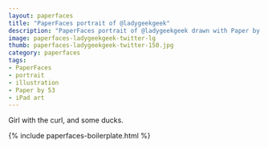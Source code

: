 ```yaml
---
layout: paperfaces
title: "PaperFaces portrait of @ladygeekgeek"
description: "PaperFaces portrait of @ladygeekgeek drawn with Paper by 53 on an iPad."
image: paperfaces-ladygeekgeek-twitter-lg
thumb: paperfaces-ladygeekgeek-twitter-150.jpg
category: paperfaces
tags: 
- PaperFaces
- portrait
- illustration
- Paper by 53
- iPad art
---
```


Girl with the curl, and some ducks.

{% include paperfaces-boilerplate.html %}